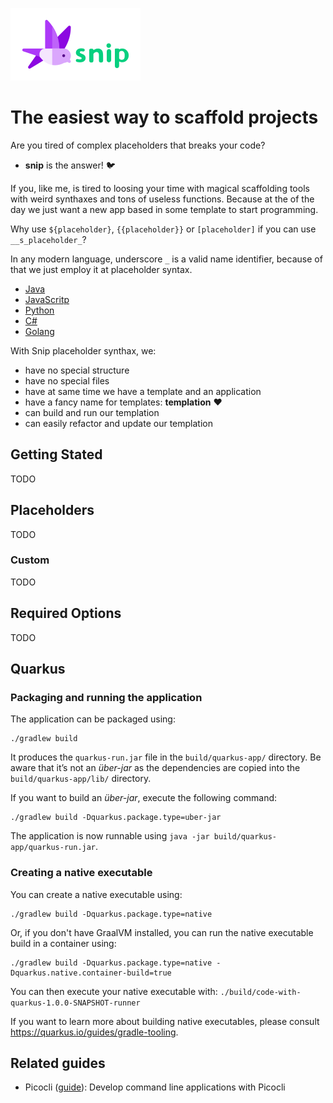 ![Snip](./artwork/snip-horizontal-s.png)

# The easiest way to scaffold projects

Are you tired of complex placeholders that breaks your code?

- __snip__ is the answer! 🐦

If you, like me, is tired to loosing your time with magical scaffolding
tools with weird synthaxes and tons of useless functions. Because
at the of the day we just want a new app based in some template to
start programming.

Why use `${placeholder}`, `{{placeholder}}` or `[placeholder]`
if you can use `__s_placeholder_`?

In any modern language, underscore `_` is a valid name identifier,
because of that we just employ it at placeholder syntax.

- [Java](https://docs.oracle.com/javase/tutorial/java/nutsandbolts/variables.html#naming)
- [JavaScritp](https://developer.mozilla.org/en-US/docs/Web/JavaScript/Guide/Grammar_and_types#variables)
- [Python](https://www.w3schools.com/python/gloss_python_variable_names.asp)
- [C#](https://docs.microsoft.com/en-us/dotnet/csharp/programming-guide/inside-a-program/identifier-names)
- [Golang](https://golang.org/ref/spec#Identifiers)

With Snip placeholder synthax, we:

- have no special structure
- have no special files
- have at same time we have a template and an application
- have a fancy name for templates: __templation__ ❤️
- can build and run our templation
- can easily refactor and update our templation

## Getting Stated

TODO

## Placeholders

TODO

### Custom

TODO

## Required Options

TODO

## Quarkus

### Packaging and running the application

The application can be packaged using:
```shell script
./gradlew build
```
It produces the `quarkus-run.jar` file in the `build/quarkus-app/` directory.
Be aware that it’s not an _über-jar_ as the dependencies are copied into the `build/quarkus-app/lib/` directory.

If you want to build an _über-jar_, execute the following command:
```shell script
./gradlew build -Dquarkus.package.type=uber-jar
```

The application is now runnable using `java -jar build/quarkus-app/quarkus-run.jar`.

### Creating a native executable

You can create a native executable using: 
```shell script
./gradlew build -Dquarkus.package.type=native
```

Or, if you don't have GraalVM installed, you can run the native executable build in a container using: 
```shell script
./gradlew build -Dquarkus.package.type=native -Dquarkus.native.container-build=true
```

You can then execute your native executable with: `./build/code-with-quarkus-1.0.0-SNAPSHOT-runner`

If you want to learn more about building native executables, please consult https://quarkus.io/guides/gradle-tooling.

## Related guides

- Picocli ([guide](https://quarkus.io/guides/picocli)): Develop command line applications with Picocli
